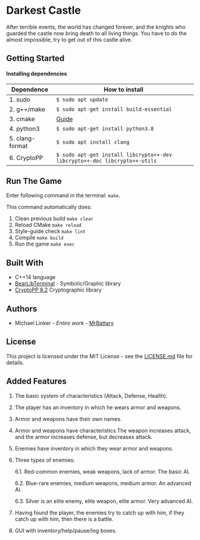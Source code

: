 # Darkest Castle
After terrible events, the world has changed forever, and the knights who guarded the castle now bring death to all living things. 
You have to do the almost impossible, try to get out of this castle alive.



## Getting Started
#### Installing dependencies

Dependence | How to install
-----------|---------------
1. sudo|`$ sudo apt update`
2. g++/make|`$ sudo apt-get install build-essential`
3. cmake|[Guide](https://vitux.com/how-to-install-cmake-on-ubuntu-18-04/)
4. python3|`$ sudo apt-get install python3.8`
5. clang-format|`$ sudo apt install clang`
6. CryptoPP|`$ sudo apt-get install libcrypto++-dev libcrypto++-doc libcrypto++-utils`

## Run The Game
Enter following command in the terminal: `make`.

This command automatically does:
1. Clean previous build `make clear`
2. Reload CMake `make reload`
3. Style-guide check `make lint`
4. Compile `make build`
5. Run the game `make exec`

## Built With
- C++14 language 
- [BearLibTerminal](http://foo.wyrd.name/en:bearlibterminal/) - Symbolic/Graphic library
- [CryptoPP 8.2](https://www.cryptopp.com/) Cryptographic library

## Authors
- Michael Linker - *Entire work* - [MrBattary](https://github.com/MrBattary)

## License
This project is licensed under the MIT License - see the [LICENSE.md](LICENSE.md) file for details.

## Added Features
1. The basic system of characteristics (Attack, Defense, Health).
2. The player has an inventory in which he wears armor and weapons.
3. Armor and weapons have their own names.
4. Armor and weapons have characteristics.The weapon increases attack, and the armor increases defense, but decreases attack.
5. Enemies have inventory in which they wear armor and weapons.
6. Three types of enemies:
    
    6.1. Red-common enemies, weak weapons, lack of armor. The basic AI.

    6.2. Blue-rare enemies, medium weapons, medium armor. An advanced AI.

    6.3. Silver is an elite enemy, elite weapon, elite armor. Very advanced AI.
7. Having found the player, the enemies try to catch up with him, if they catch up with him, then there is a battle.
8. GUI with inventory/help/pause/log boxes.